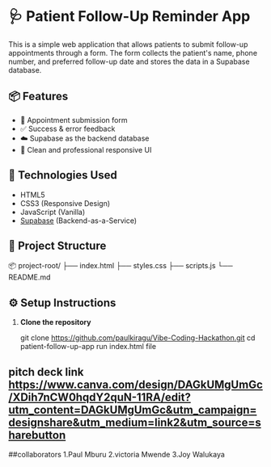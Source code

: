 # 🩺 Patient Follow-Up Reminder App

This is a simple web application that allows patients to submit follow-up appointments through a form. 
The form collects the patient's name, phone number, and preferred follow-up date and stores the data in a Supabase database.

## 📦 Features

- 📆 Appointment submission form
- ✅ Success & error feedback
- ☁️ Supabase as the backend database
- 🎨 Clean and professional responsive UI

## 🚀 Technologies Used

- HTML5
- CSS3 (Responsive Design)
- JavaScript (Vanilla)
- [Supabase](https://supabase.io/) (Backend-as-a-Service)


## 📁 Project Structure

📦 project-root/
├── index.html
├── styles.css
├── scripts.js
└── README.md


## ⚙️ Setup Instructions

1. **Clone the repository**

   git clone https://github.com/paulkiragu/Vibe-Coding-Hackathon.git
   cd patient-follow-up-app
   run index.html file

## pitch deck link https://www.canva.com/design/DAGkUMgUmGc/XDih7nCW0hqdY2quN-11RA/edit?utm_content=DAGkUMgUmGc&utm_campaign=designshare&utm_medium=link2&utm_source=sharebutton

##collaborators
1.Paul Mburu
2.victoria Mwende
3.Joy Walukaya

